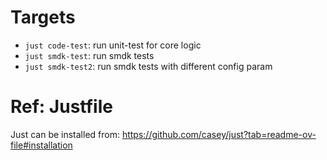 # Targets

- `just code-test`: run unit-test for core logic
- `just smdk-test`: run smdk tests
- `just smdk-test2`: run smdk tests with different config param

# Ref: Justfile

Just can be installed from:
https://github.com/casey/just?tab=readme-ov-file#installation

